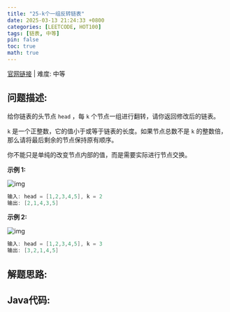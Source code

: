 ```yaml
---
title: "25-k个一组反转链表"
date: 2025-03-13 21:24:33 +0800
categories: [LEETCODE, HOT100]
tags: [链表, 中等]
pin: false
toc: true
math: true
---
```


[官网链接](https://leetcode.cn/problems/reverse-nodes-in-k-group/) \| 难度: 中等

## 问题描述: 

给你链表的头节点 `head` ，每 `k` 个节点一组进行翻转，请你返回修改后的链表。

`k` 是一个正整数，它的值小于或等于链表的长度。如果节点总数不是 `k` 的整数倍，那么请将最后剩余的节点保持原有顺序。

你不能只是单纯的改变节点内部的值，而是需要实际进行节点交换。

**示例 1:**

![img](../assets/img/posts/leetcode/p25_0.jpg)

```java
输入: head = [1,2,3,4,5], k = 2
输出: [2,1,4,3,5]
```

**示例 2:**

![img](../assets/img/posts/leetcode/p25_1.jpg)

```java
输入: head = [1,2,3,4,5], k = 3
输出: [3,2,1,4,5]
```





## 解题思路: 







## Java代码: 


